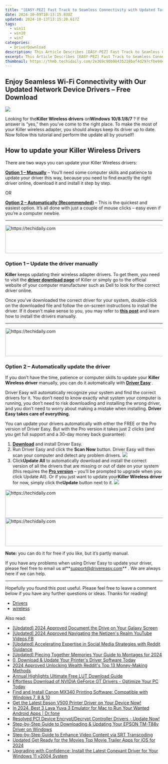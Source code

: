 ```yaml
---
title: "[EASY-PEZ] Fast Track to Seamless Connectivity with Updated Targus Docking Station Driver Software"
date: 2024-10-09T10:13:15.838Z
updated: 2024-10-13T13:15:20.617Z
tags:
  - win11
  - win10
  - win7
categories:
  - DriverDownload
description: This Article Describes [EASY-PEZ] Fast Track to Seamless Connectivity with Updated Targus Docking Station Driver Software
excerpt: This Article Describes [EASY-PEZ] Fast Track to Seamless Connectivity with Updated Targus Docking Station Driver Software
thumbnail: https://thmb.techidaily.com/2e369c90b98435218baf4d297cfbe94e377c61af5c1d1c6b298751c3dd981af2.jpg
---
```


## Enjoy Seamless Wi-Fi Connectivity with Our Updated Network Device Drivers – Free Download

![](https://images.drivereasy.com/wp-content/uploads/2019/06/image-436-1024x496.png)

 Looking for the**Killer Wireless drivers** on**Windows** **10/8.1/8/7** ? If the answer is “yes,” then you’ve come to the right place. To make the most of your Killer wireless adapter, you should always keep its driver up to date. Now follow this tutorial and perform the update all by yourself!

## How to update your Killer Wireless Drivers

There are two ways you can update your Killer Wireless drivers:

**[Option 1 – Manually](https://tools.techidaily.com/drivereasy/download/)**  – You’ll need some computer skills and patience to update your driver this way, because you need to find exactly the right driver online, download it and install it step by step.  

 OR  

**[Option 2 – Automatically (Recommended)](https://www.drivereasy.com/knowledge/solved-killer-wireless-drivers-download/#option2) [](https://tools.techidaily.com/drivereasy/download/)**  – This is the quickest and easiest option. It’s all done with just a couple of mouse clicks – easy even if you’re a computer newbie.

---

<!-- affiliate ads begin -->
<a href="https://aligracehair.sjv.io/c/5597632/1918719/19272" target="_top" id="1918719">
  <img src="//a.impactradius-go.com/display-ad/19272-1918719" border="0" alt="https://techidaily.com" width="728" height="90"/>
</a>
<img height="0" width="0" src="https://aligracehair.sjv.io/i/5597632/1918719/19272" style="position:absolute;visibility:hidden;" border="0" />
<!-- affiliate ads end -->

### Option 1 – Update the driver manually

**Killer** keeps updating their wireless adapter drivers. To get them, you need to visit the **[driver download page](https://support.killernetworking.com/knowledge-base/installing-drivers-using-device-manager/)**  of Killer or simply go to the official website of your computer manufacturer such as Dell to look for the correct driver online.

 Once you’ve downloaded the correct driver for your system, double-click on the downloaded file and follow the on-screen instructions to install the driver. If it doesn’t make sense to you, you may refer to **[this post](https://tools.techidaily.com/drivereasy/download/)**  and learn how to install the drivers manually.

---

<!-- affiliate ads begin -->
<a href="https://wigfever.sjv.io/c/5597632/2014854/22899" target="_top" id="2014854">
  <img src="//a.impactradius-go.com/display-ad/22899-2014854" border="0" alt="https://techidaily.com" width="728" height="90"/>
</a>
<img height="0" width="0" src="https://wigfever.sjv.io/i/5597632/2014854/22899" style="position:absolute;visibility:hidden;" border="0" />
<!-- affiliate ads end -->

### Option 2 – Automatically update the driver

 If you don’t have the time, patience or computer skills to update your **Killer Wireless driver** manually, you can do it automatically with **[Driver Easy](https://tools.techidaily.com/drivereasy/download/)**  .

 Driver Easy will automatically recognize your system and find the correct drivers for it. You don’t need to know exactly what system your computer is running, you don’t need to risk downloading and installing the wrong driver, and you don’t need to worry about making a mistake when installing. **Driver Easy takes care of everything.**

 You can update your drivers automatically with either the FREE or the Pro version of Driver Easy. But with the Pro version it takes just 2 clicks (and you get full support and a 30-day money back guarantee):

1. **[Download](https://tools.techidaily.com/drivereasy/download/)**  and install Driver Easy.
2. Run Driver Easy and click the **Scan Now** button. Driver Easy will then scan your computer and detect any problem drivers. ![](https://images.drivereasy.com/wp-content/uploads/2019/06/image-420.png)
3. Click**Update All** to automatically download and install the correct version of all the drivers that are missing or out of date on your system (this requires the **[Pro version](https://tools.techidaily.com/drivereasy/download/)**  – you’ll be prompted to upgrade when you click Update All). Or if you just want to update your**Killer Wireless driver** for now, simply click the**Update**  button next to it. ![](https://images.drivereasy.com/wp-content/uploads/2019/06/image-418.png)

<!-- affiliate ads begin -->
<a href="https://unicoeye.pxf.io/c/5597632/2134495/18498" target="_top" id="2134495">
  <img src="//a.impactradius-go.com/display-ad/18498-2134495" border="0" alt="https://techidaily.com" width="728" height="90"/>
</a>
<img height="0" width="0" src="https://unicoeye.pxf.io/i/5597632/2134495/18498" style="position:absolute;visibility:hidden;" border="0" />
<!-- affiliate ads end -->

<!-- affiliate ads begin -->
<a href="https://arkmc.pxf.io/c/5597632/352555/5172" target="_top" id="352555">
  <img src="//a.impactradius-go.com/display-ad/5172-352555" border="0" alt="https://techidaily.com" width="720" height="90"/>
</a>
<img height="0" width="0" src="https://arkmc.pxf.io/i/5597632/352555/5172" style="position:absolute;visibility:hidden;" border="0" />
<!-- affiliate ads end -->

**Note:** you can do it for free if you like, but it’s partly manual.

 If you have any problems when using Driver Easy to update your driver, please feel free to email us at**<support@drivereasy.com>** . We are always here if we can help.

---

 Hopefully you found this post useful. Please feel free to leave a comment below if you have any further questions or ideas. Thanks for reading!

* [Drivers](https://tools.techidaily.com/drivereasy/download/)
* [wireless](https://tools.techidaily.com/drivereasy/download/)

<ins class="adsbygoogle"
     style="display:block"
     data-ad-format="autorelaxed"
     data-ad-client="ca-pub-7571918770474297"
     data-ad-slot="1223367746"></ins>

<ins class="adsbygoogle"
     style="display:block"
     data-ad-client="ca-pub-7571918770474297"
     data-ad-slot="8358498916"
     data-ad-format="auto"
     data-full-width-responsive="true"></ins>

<span class="atpl-alsoreadstyle">Also read:</span>
<div><ul>
<li><a href="https://video-capture.techidaily.com/updated-2024-approved-document-the-drive-on-your-galaxy-screen/"><u>[Updated] 2024 Approved Document the Drive on Your Galaxy Screen</u></a></li>
<li><a href="https://facebook-video-files.techidaily.com/updated-2024-approved-navigating-the-netizens-realm-youtube-videos-fb/"><u>[Updated] 2024 Approved Navigating the Netizen's Realm YouTube Videos FB</u></a></li>
<li><a href="https://fox-helps.techidaily.com/updated-accelerating-expertise-in-social-media-strategies-with-reddit-guidance/"><u>[Updated] Accelerating Expertise in Social Media Strategies with Reddit Guidance</u></a></li>
<li><a href="https://fox-blue.techidaily.com/updated-piecing-together-memories-your-guide-to-montages-for-2024/"><u>[Updated] Piecing Together Memories Your Guide to Montages for 2024</u></a></li>
<li><a href="https://hardware-help.techidaily.com/0-download-and-update-your-printers-driver-software-today/"><u>0, Download & Update Your Printer's Driver Software Today</u></a></li>
<li><a href="https://fox-info.techidaily.com/2024-approved-unlocking-wealth-reddits-top-13-money-making-methods/"><u>2024 Approved Unlocking Wealth Reddit's Top 13 Money-Making Methods</u></a></li>
<li><a href="https://extra-lessons.techidaily.com/annual-highlights-ultimate-free-lut-download-guide/"><u>Annual Highlights Ultimate Free LUT Download Guide</u></a></li>
<li><a href="https://hardware-help.techidaily.com/1722975544834-effortless-download-of-nvidia-geforce-gt-drivers-optimize-your-pc-today/"><u>Effortless Download of NVIDIA GeForce GT Drivers - Optimize Your PC Today</u></a></li>
<li><a href="https://hardware-help.techidaily.com/find-and-install-canon-mx340-printing-software-compatible-with-windows-7-8-and-10/"><u>Find and Install Canon MX340 Printing Software: Compatible with Windows 7, 8 & 10</u></a></li>
<li><a href="https://hardware-help.techidaily.com/get-the-latest-epson-v500-printer-driver-on-your-device-now/"><u>Get the Latest Epson V500 Printer Driver on Your Device Now!</u></a></li>
<li><a href="https://screen-mirror.techidaily.com/in-2024-best-3-lava-yuva-3-emulator-for-mac-to-run-your-wanted-android-apps-drfone-by-drfone-android/"><u>In 2024, Best 3 Lava Yuva 3 Emulator for Mac to Run Your Wanted Android Apps | Dr.fone</u></a></li>
<li><a href="https://hardware-help.techidaily.com/resolved-pci-device-encryptdecrypt-controller-drivers-update-now/"><u>Resolved PCI Device Encrypt/Decrypt Controller Drivers - Update Now!</u></a></li>
<li><a href="https://hardware-help.techidaily.com/step-by-step-guide-to-downloading-and-updating-your-epson-tm-t88v-driver-on-windows/"><u>Step-by-Step Guide to Downloading & Updating Your EPSON TM-T88v Driver on Windows</u></a></li>
<li><a href="https://fox-direct.techidaily.com/step-by-step-guide-to-enhance-video-content-via-srt-transcoding/"><u>Step-by-Step Guide to Enhance Video Content via SRT Transcoding</u></a></li>
<li><a href="https://smart-video-creator.techidaily.com/updated-get-ready-for-the-movies-top-movie-trailer-apps-for-ios-for-2024/"><u>Updated Get Ready for the Movies Top Movie Trailer Apps for iOS for 2024</u></a></li>
<li><a href="https://hardware-help.techidaily.com/upgrading-with-confidence-install-the-latest-conexant-driver-for-your-windows-11-v2004-system/"><u>Upgrading with Confidence: Install the Latest Conexant Driver for Your Windows 11 v2004 System</u></a></li>
</ul></div>

